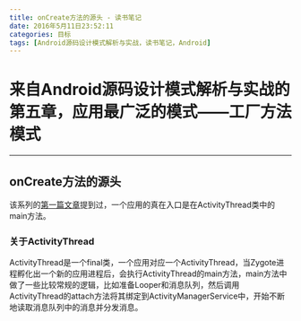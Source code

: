 ```yaml
---
title: onCreate方法的源头 - 读书笔记
date: 2016年5月11日23:52:11
categories: 目标
tags: [Android源码设计模式解析与实战，读书笔记，Android]
---
```


# 来自Android源码设计模式解析与实战的第五章，应用最广泛的模式——工厂方法模式

---

## onCreate方法的源头

 该系列的[第一篇文章](http://yangxijun.github.io/2016/04/30/LayoutInflater%E7%9A%84%E6%9D%A5%E9%BE%99%E5%8E%BB%E8%84%89%20-%20%E8%AF%BB%E4%B9%A6%E7%AC%94%E8%AE%B0/)提到过，一个应用的真在入口是在ActivityThread类中的main方法。

### 关于ActivityThread

ActivityThread是一个final类，一个应用对应一个ActivityThread，当Zygote进程孵化出一个新的应用进程后，会执行ActivityThread的main方法，main方法中做了一些比较常规的逻辑，比如准备Looper和消息队列，然后调用ActivityThread的attach方法将其绑定到ActivityManagerService中，开始不断地读取消息队列中的消息并分发消息。